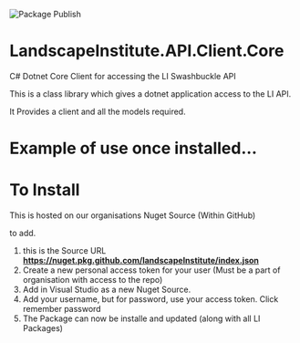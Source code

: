 ![Package Publish](https://github.com/landscapeInstitute/LandscapeInstitute.WebAPI.Client/workflows/Package%20Publish/badge.svg)

# LandscapeInstitute.API.Client.Core
C# Dotnet Core Client for accessing the LI Swashbuckle API 

This is a class library which gives a dotnet application access to the LI API. 

It Provides a client and all the models required. 

# Example of use once installed...


# To Install

This is hosted on our organisations Nuget Source (Within GitHub)

to add. 

1) this is the Source URL **https://nuget.pkg.github.com/landscapeInstitute/index.json**
2) Create a new personal access token for your user (Must be a part of organisation with access to the repo)
3) Add in Visual Studio as a new Nuget Source. 
4) Add your username, but for password, use your access token. Click remember password
5) The Package can now be installe and updated (along with all LI Packages)
